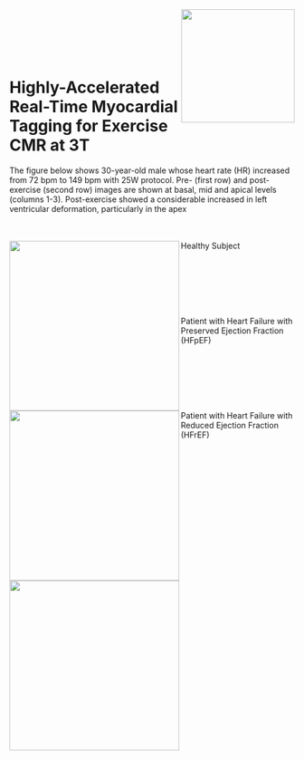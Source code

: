 <img src='imgs/landmarks.gif' align="right" width=200>

<br><br><br><br>

# Highly-Accelerated Real-Time Myocardial Tagging for Exercise CMR at 3T

The figure below shows 30-year-old male whose heart rate (HR) increased from 72 bpm to 149 bpm with 25W protocol. Pre- (first row) and post-exercise (second row) images are shown at basal, mid and apical levels (columns 1-3). Post-exercise showed a considerable increased in left ventricular deformation, particularly in the apex

<br><br>
Healthy Subject
<img src='videos/Healthy1.gif'  align="left"  width=300>

<br><br><br><br><br><br>
Patient with Heart Failure with Preserved Ejection Fraction (HFpEF)
<img src='videos/HFpEF1.gif'  align="left"  width=300>

<br><br><br><br><br><br>
Patient with Heart Failure with Reduced Ejection Fraction (HFrEF)
<img src='videos/HFrEF1.gif'  align="left"  width=300>